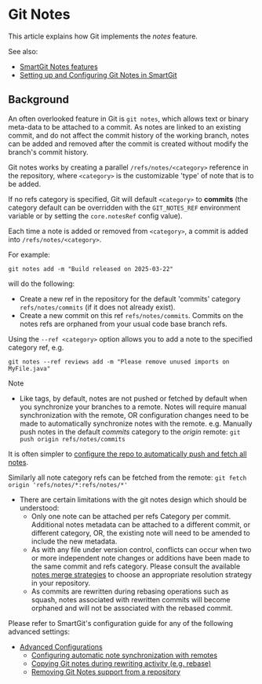 # Git Notes

This article explains how Git implements the _notes_ feature.

See also:
- [SmartGit Notes features](../GUI/Notes.md)
- [Setting up and Configuring Git Notes in SmartGit](../Integrations/GitNotes-Integration.md)

## Background

An often overlooked feature in Git is `git notes`, which allows text or binary meta-data to be attached to a commit.
As notes are linked to an existing commit, and do not affect the commit history of the working branch, notes can be added and removed after the commit is created without modify the branch's commit history.

Git notes works by creating a parallel `/refs/notes/<category>` reference in the repository, where `<category>` is the customizable 'type' of note that is to be added.

If no refs category is specified, Git will default `<category>` to **commits** (the category default can be overridden with the `GIT_NOTES_REF` environment variable or by setting the `core.notesRef` config value).

Each time a note is added or removed from `<category>`, a commit is added into `/refs/notes/<category>`.

For example:

`git notes add -m "Build released on 2025-03-22"`

will do the following:

- Create a new ref in the repository for the default 'commits' category `refs/notes/commits` (if it does not already exist).
- Create a new commit on this ref `refs/notes/commits`.
  Commits on the notes refs are orphaned from your usual code base branch refs.

Using the `--ref <category>` option allows you to add a note to the specified category ref, e.g.

`git notes --ref reviews add -m "Please remove unused imports on MyFile.java"`

> [!NOTE]
> - Like tags, by default, notes are not pushed or fetched by default when you synchronize your branches to a remote.
>   Notes will require manual synchronization with the remote, OR configuration changes need to be made to automatically synchronize notes with the remote.
>   e.g. Manually push notes in the default _commits_ category to the _origin_ remote:
>  `git push origin refs/notes/commits`
>
>  It is often simpler to [configure the repo to automatically push and fetch all notes](../Integrations/GitNotes-Integration.md#configuring-automatic-note-synchronization-with-remotes).
>
>  Similarly all note category refs can be fetched from the remote:
>  `git fetch origin 'refs/notes/*:refs/notes/*'`
>
> - There are certain limitations with the git notes design which should be understood:
>   - Only one note can be attached per refs Category per commit.
>     Additional notes metadata can be attached to a different commit, or different category, OR, the existing note will need to be amended to include the new metadata.
>   - As with any file under version control, conflicts can occur when two or more independent note changes or additions have been made to the same commit and refs category.
>     Please consult the available [notes merge strategies](https://git-scm.com/docs/git-notes#Documentation/git-notes.txt-merge) to choose an appropriate resolution strategy in your repository.
>   - As commits are rewritten during rebasing operations such as squash, notes associated with rewritten commits will become orphaned and will not be associated with the rebased commit.

Please refer to SmartGit's configuration guide for any of the following advanced settings:
- [Advanced Configurations](#advanced-configurations)
  - [Configuring automatic note synchronization with remotes](../Integrations/GitNotes-Integration.md#configuring-automatic-note-synchronization-with-remotes)
  - [Copying Git notes during rewriting activity (e.g. rebase)](../Integrations/GitNotes-Integration.md#copying-git-notes-during-rewriting-activity-eg-rebase)
  - [Removing Git Notes support from a repository](../Integrations/GitNotes-Integration.md#removing-git-notes-support-from-a-repository)

